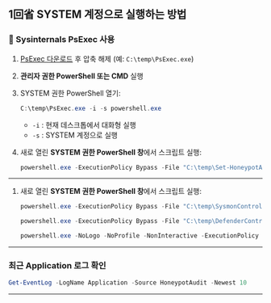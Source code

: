## **1回省 SYSTEM 계정으로 실행하는 방법**

### 🔹 Sysinternals PsExec 사용

1. [PsExec 다운로드](https://learn.microsoft.com/sysinternals/downloads/psexec) 후 압축 해제
   (예: `C:\temp\PsExec.exe`)

2. **관리자 권한 PowerShell 또는 CMD** 실행

3. SYSTEM 권한 PowerShell 열기:

   ```powershell
   C:\temp\PsExec.exe -i -s powershell.exe
   ```

   * `-i` : 현재 데스크톱에서 대화형 실행
   * `-s` : SYSTEM 계정으로 실행

4. 새로 열린 **SYSTEM 권한 PowerShell 창**에서 스크립트 실행:

   ```powershell
   powershell.exe -ExecutionPolicy Bypass -File "C:\temp\Set-HoneypotAudit.ps1" -TargetUser harry
   ```

---

1. 새로 열린 **SYSTEM 권한 PowerShell 창**에서 스크립트 실행:

   ```powershell
   powershell.exe -ExecutionPolicy Bypass -File "C:\temp\SysmonControl.ps1" -Mode check -Detail
   ```

   ```powershell
   powershell.exe -ExecutionPolicy Bypass -File "C:\temp\DefenderControl.ps1" -Mode check -Detail
   ```

   ```powershell
   powershell.exe -NoLogo -NoProfile -NonInteractive -ExecutionPolicy Bypass -File "Set-TimeSync.ps1" -Mode check
   ```

---

### 최근 Application 로그 확인

   ```powershell
   Get-EventLog -LogName Application -Source HoneypotAudit -Newest 10
   ```

---
